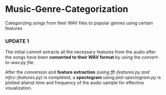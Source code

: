 # Music-Genre-Categorization
Categorizing songs from their WAV files to popular genres using certain features

<h3>UPDATE 1</h3>

The initial commit extracts all the necessary features from the audio after the songs have been **converted to their WAV format** by using the _convert-to-wav.py file_. 

After the conversion and **feature extraction** _(using fft-features.py and mfcc-features.py)_ is completed, a **spectogram** using _plot-spectogram.py_ is plotted afainst time and frequency of the audio sample for effective visualization. 

